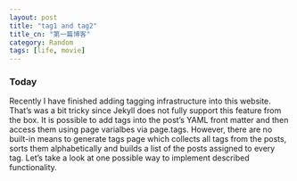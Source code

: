 ```yaml
---
layout: post
title: "tag1 and tag2"
title_cn: "第一篇博客"
category: Random
tags: [life, movie]
---
```


### Today

Recently I have finished adding tagging infrastructure into this website. That’s was a bit tricky since Jekyll does not fully support this feature from the box. It is possible to add tags into the post’s YAML front matter and then access them using page varialbes via page.tags. However, there are no built-in means to generate tags page which collects all tags from the posts, sorts them alphabetically and builds a list of the posts assigned to every tag. Let’s take a look at one possible way to implement described functionality.
